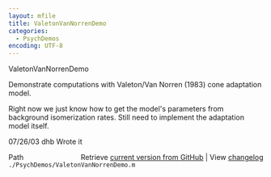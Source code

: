 ```yaml
---
layout: mfile
title: ValetonVanNorrenDemo
categories:
  - PsychDemos
encoding: UTF-8
---
```


ValetonVanNorrenDemo

Demonstrate computations with Valeton/Van Norren \(1983\)
cone adaptation model.

Right now we just know how to get the model's parameters
from background isomerization rates.  Still need to implement
the adaptation model itself.

07/26/03  dhb  Wrote it


<div class="code_header" style="text-align:right;">
  <span style="float:left;">Path&nbsp;&nbsp;</span> <span class="counter">Retrieve <a href=
  "https://raw.github.com/Psychtoolbox-3/Psychtoolbox-3/beta/./PsychDemos/ValetonVanNorrenDemo.m">current version from GitHub</a> | View <a href=
  "https://github.com/Psychtoolbox-3/Psychtoolbox-3/commits/beta/./PsychDemos/ValetonVanNorrenDemo.m">changelog</a></span>
</div>
<div class="code">
  <code>./PsychDemos/ValetonVanNorrenDemo.m</code>
</div>
